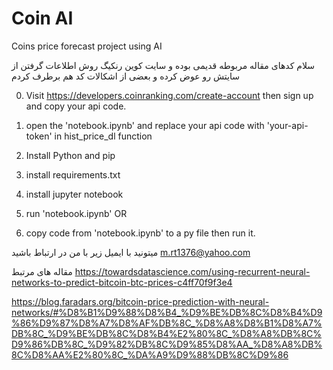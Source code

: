 # Coin AI

Coins price forecast project using AI

سلام کدهای مقاله مربوطه قدیمی بوده و سایت کوین رنکیگ روش اطلاعات گرفتن از سایتش رو عوض کرده و بعضی از اشکالات کد هم برطرف کردم

0. Visit https://developers.coinranking.com/create-account then sign up and copy your api code.
1. open the 'notebook.ipynb' and replace your api code with 'your-api-token' in hist_price_dl function
2. Install Python and pip
3. install requirements.txt


5. install jupyter notebook
6. run 'notebook.ipynb'
OR
5. copy code from 'notebook.ipynb' to a py file then run it.

میتونید با ایمیل زیر با من در ارتباط باشید
m.rt1376@yahoo.com

مقاله های مرتبط
https://towardsdatascience.com/using-recurrent-neural-networks-to-predict-bitcoin-btc-prices-c4ff70f9f3e4

https://blog.faradars.org/bitcoin-price-prediction-with-neural-networks/#%D8%B1%D9%88%D8%B4_%D9%BE%DB%8C%D8%B4%D9%86%D9%87%D8%A7%D8%AF%DB%8C_%D8%A8%D8%B1%D8%A7%DB%8C_%D9%BE%DB%8C%D8%B4%E2%80%8C_%D8%A8%DB%8C%D9%86%DB%8C_%D9%82%DB%8C%D9%85%D8%AA_%D8%A8%DB%8C%D8%AA%E2%80%8C_%DA%A9%D9%88%DB%8C%D9%86
